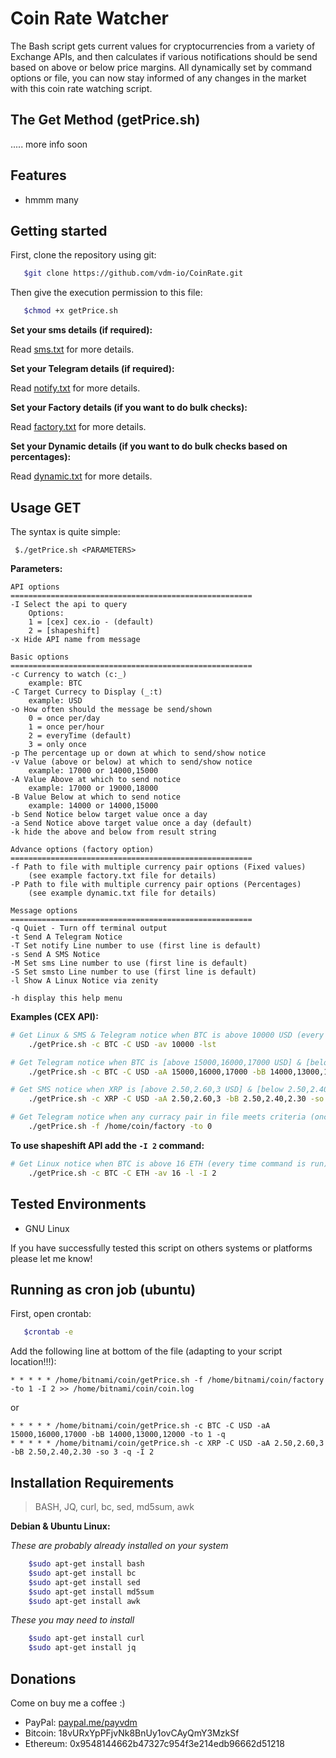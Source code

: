 # Coin Rate Watcher
The Bash script gets current values for cryptocurrencies from a variety of Exchange APIs, and then calculates if various notifications should be send based on above or below price margins. All dynamically set by command options or file, you can now stay informed of any changes in the market with this coin rate watching script.

## The Get Method (getPrice.sh)

..... more info soon

## Features

* hmmm many

## Getting started

First, clone the repository using git:

```bash
   $git clone https://github.com/vdm-io/CoinRate.git
```

Then give the execution permission to this file:

```bash
   $chmod +x getPrice.sh
```

**Set your sms details (if required):**

Read [sms.txt](https://github.com/vdm-io/CoinRate/blob/master/sms.txt) for more details.

**Set your Telegram details (if required):**

Read [notify.txt](https://github.com/vdm-io/CoinRate/blob/master/notify.txt) for more details.

**Set your Factory details (if you want to do bulk checks):**

Read [factory.txt](https://github.com/vdm-io/CoinRate/blob/master/factory.txt) for more details.

**Set your Dynamic details (if you want to do bulk checks based on percentages):**

Read [dynamic.txt](https://github.com/vdm-io/CoinRate/blob/master/dynamic.txt) for more details.

## Usage GET

The syntax is quite simple:

```
 $./getPrice.sh <PARAMETERS>
```

**Parameters:**  
```text
API options
======================================================
-I Select the api to query 
	Options:
	1 = [cex] cex.io - (default)
	2 =	[shapeshift] 
-x Hide API name from message

Basic options
======================================================
-c Currency to watch (c:_)
	example: BTC
-C Target Currecy to Display (_:t)
	example: USD
-o How often should the message be send/shown
	0 = once per/day
	1 = once per/hour
	2 = everyTime (default)
	3 = only once
-p The percentage up or down at which to send/show notice
-v Value (above or below) at which to send/show notice
	example: 17000 or 14000,15000
-A Value Above at which to send notice
	example: 17000 or 19000,18000
-B Value Below at which to send notice
	example: 14000 or 14000,15000
-b Send Notice below target value once a day
-a Send Notice above target value once a day (default)
-k hide the above and below from result string

Advance options (factory option)
======================================================
-f Path to file with multiple currency pair options (Fixed values)
	(see example factory.txt file for details)
-P Path to file with multiple currency pair options (Percentages)
	(see example dynamic.txt file for details)

Message options
======================================================
-q Quiet - Turn off terminal output
-t Send A Telegram Notice
-T Set notify Line number to use (first line is default)
-s Send A SMS Notice
-M Set sms Line number to use (first line is default)
-S Set smsto Line number to use (first line is default)
-l Show A Linux Notice via zenity

-h display this help menu
```

**Examples (CEX API):**
```bash
# Get Linux & SMS & Telegram notice when BTC is above 10000 USD (every time command is run)
    ./getPrice.sh -c BTC -C USD -av 10000 -lst

# Get Telegram notice when BTC is [above 15000,16000,17000 USD] & [below 14000,13000,12000 USD] (every hour - if run in crontab)
    ./getPrice.sh -c BTC -C USD -aA 15000,16000,17000 -bB 14000,13000,12000 -to 1

# Get SMS notice when XRP is [above 2.50,2.60,3 USD] & [below 2.50,2.40,2.30 USD] (only once - if run in crontab)
    ./getPrice.sh -c XRP -C USD -aA 2.50,2.60,3 -bB 2.50,2.40,2.30 -so 3

# Get Telegram notice when any curracy pair in file meets criteria (once a day - if run in crontab)
    ./getPrice.sh -f /home/coin/factory -to 0
```

**To use shapeshift API add the `-I 2` command:**
```bash
# Get Linux notice when BTC is above 16 ETH (every time command is run)
    ./getPrice.sh -c BTC -C ETH -av 16 -l -I 2
```

## Tested Environments

* GNU Linux

If you have successfully tested this script on others systems or platforms please let me know!

## Running as cron job (ubuntu)

First, open crontab:

```bash
   $crontab -e
```

Add the following line at bottom of the file (adapting to your script location!!!):

```crontab
* * * * * /home/bitnami/coin/getPrice.sh -f /home/bitnami/coin/factory -to 1 -I 2 >> /home/bitnami/coin/coin.log
```
or
```crontab
* * * * * /home/bitnami/coin/getPrice.sh -c BTC -C USD -aA 15000,16000,17000 -bB 14000,13000,12000 -to 1 -q
* * * * * /home/bitnami/coin/getPrice.sh -c XRP -C USD -aA 2.50,2.60,3 -bB 2.50,2.40,2.30 -so 3 -q -I 2
```
   
## Installation Requirements

> BASH, JQ, curl, bc, sed, md5sum, awk

**Debian & Ubuntu Linux:**

_These are probably already installed on your system_
```bash
	$sudo apt-get install bash
	$sudo apt-get install bc
	$sudo apt-get install sed
	$sudo apt-get install md5sum
	$sudo apt-get install awk
```
_These you may need to install_
```bash
	$sudo apt-get install curl
	$sudo apt-get install jq
```

## Donations

Come on buy me a coffee :)
 * PayPal: [paypal.me/payvdm](https://www.paypal.me/payvdm)
 * Bitcoin: 18vURxYpPFjvNk8BnUy1ovCAyQmY3MzkSf
 * Ethereum: 0x9548144662b47327c954f3e214edb96662d51218
